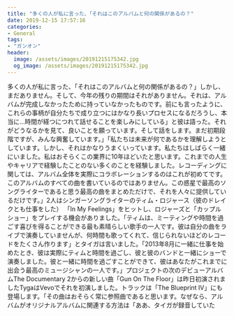 ```yaml
---
title: "多くの人が私に言った、「それはこのアルバムと何の関係があるの？"
date: 2019-12-15 17:57:16
categories:
- General
tags:
- "ガンオン"
header:
  image: /assets/images/20191215175342.jpg
  og_image: /assets/images/20191215175342.jpg
---
```


多くの人が私に言った、「それはこのアルバムと何の関係があるの？」しかし、まだありません。そして、今年の残りの期間はそれがありません。それは、アルバムが完成しなかったために持っていなかったものです。前にも言ったように、これらの事柄が自分たちで成り立つにはかなり長いプロセスになるだろうし、本当に…時間が経つにつれて話せることを楽しみにしている」と彼は語った。それがどうなるかを見て、良いことを願っています。そして話をします。まだ初期段階ですが、みんな興奮しています。」「私たちは未来が何であるかを理解しようとしています。しかし、それはかなりうまくいっています。私たちはしばらく一緒にいました。私はおそらくこの業界に10年ほどいたと思います。これまでの人生やキャリアで経験したことのない多くのことを経験しました。レコーディングに関しては、アルバム全体を実際にコラボレーションするのはこれが初めてです。このアルバムのすべての曲を書いているのではありません。この惑星で最高のソングライターであると思う最高の曲をまとめただけで、それを人々に提供しているだけです。」2人はシンガーソングライターのティム・ロジャース（彼のドレイクとも仕事をした） 「In My Feelings」をヒットし、ロジャーズと「カップルショー」をプレイする機会がありました。「ティムは、ミーティングや時間を過ごす喜びを得ることができる最も素晴らしい歌手の一人です。彼は自分の曲をライブで演奏していませんが、何時間も歌ってくれて、信じられないほどのレコードをたくさん作ります」とタイガは言いました。「2013年8月に一緒に仕事を始めたとき、彼は実際にティムと時間を過ごし、彼と彼のバンドと一緒にショーで演奏しました。彼と一緒に時間を過ごすことができて、彼はあなたがこれまでに出会う最高のミュージシャンの一人です。」プロジェクトの次のデビューアルバムThe Documentary 2からの新しい曲「Gun On The Floor」は昨日初演されましたTygaはVevoでそれを初演しました。トラックは「The Blueprint IV」にも登場します。「その曲はおそらく常に参照曲であると思います。なぜなら、アルバムがオリジナルアルバムに関連する方法は「ああ、タイガが録音していた
